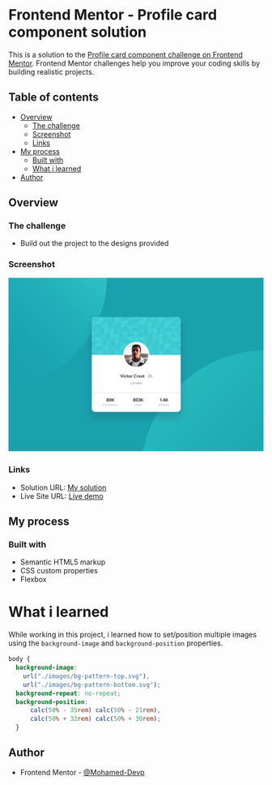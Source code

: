 # Frontend Mentor - Profile card component solution

This is a solution to the [Profile card component challenge on Frontend Mentor](https://www.frontendmentor.io/challenges/profile-card-component-cfArpWshJ). Frontend Mentor challenges help you improve your coding skills by building realistic projects. 

## Table of contents

- [Overview](#overview)
  - [The challenge](#the-challenge)
  - [Screenshot](#screenshot)
  - [Links](#links)
- [My process](#my-process)
  - [Built with](#built-with)
  - [What i learned](#what-i-learned)
- [Author](#author)

## Overview

### The challenge

- Build out the project to the designs provided

### Screenshot

![Demo screenshot](screenshot.png)

### Links

- Solution URL: [My solution](https://www.frontendmentor.io/solutions/responsive-profile-card-1Z_GWphV1L)
- Live Site URL: [Live demo](https://mohamed-devp.github.io/profile-card/)

## My process

### Built with

- Semantic HTML5 markup
- CSS custom properties
- Flexbox

# What i learned
While working in this project, i learned how to set/position multiple images using the `background-image` and `background-position` properties.

```css
body {
  background-image: 
    url("./images/bg-pattern-top.svg"),
    url("./images/bg-pattern-bottom.svg");
  background-repeat: no-repeat;
  background-position: 
      calc(50% - 35rem) calc(50% - 21rem),
      calc(50% + 32rem) calc(50% + 30rem);
  }
```

## Author

- Frontend Mentor - [@Mohamed-Devp](https://www.frontendmentor.io/profile/Mohamed-Devp)